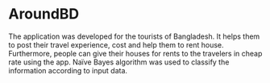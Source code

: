 # AroundBD
The application was developed for the tourists of Bangladesh. It helps them to post their travel experience, cost and help them to rent house. Furthermore, people can give their houses for rents to the travelers in cheap rate using the app. Naïve Bayes
algorithm was used to classify the information according to input data.
